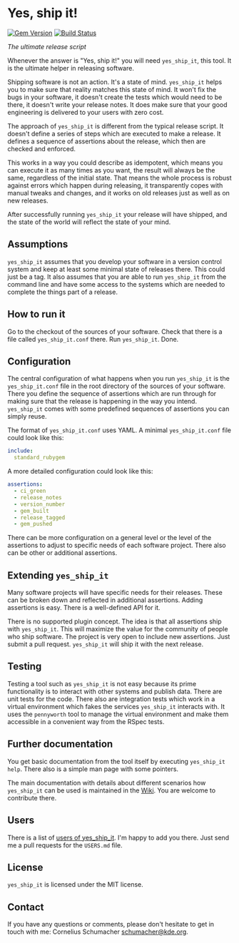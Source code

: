 # Yes, ship it!

[![Gem Version](https://badge.fury.io/rb/yes_ship_it.svg)](https://badge.fury.io/rb/yes_ship_it)
[![Build Status](https://travis-ci.org/cornelius/yes_ship_it.svg?branch=master)](https://travis-ci.org/cornelius/yes_ship_it)

*The ultimate release script*

Whenever the answer is "Yes, ship it!" you will need `yes_ship_it`, this tool.
It is the ultimate helper in releasing software.

Shipping software is not an action. It's a state of mind. `yes_ship_it` helps
you to make sure that reality matches this state of mind. It won't fix the bugs
in your software, it doesn't create the tests which would need to be there, it
doesn't write your release notes. It does make sure that your good engineering
is delivered to your users with zero cost.

The approach of `yes_ship_it` is different from the typical release script. It
doesn't define a series of steps which are executed to make a release. It
defines a sequence of assertions about the release, which then are checked and
enforced.

This works in a way you could describe as idempotent, which means you
can execute it as many times as you want, the result will always be the same,
regardless of the initial state. That means the whole process is robust against
errors which happen during releasing, it transparently copes with manual tweaks
and changes, and it works on old releases just as well as on new releases.

After successfully running `yes_ship_it` your release will have shipped, and the
state of the world will reflect the state of your mind.

## Assumptions

`yes_ship_it` assumes that you develop your software in a version control
system and keep at least some minimal state of releases there. This could just
be a tag. It also assumes that you are able to run `yes_ship_it` from the
command line and have some access to the systems which are needed to complete
the things part of a release.

## How to run it

Go to the checkout of the sources of your software. Check that there is a file
called `yes_ship_it.conf` there. Run `yes_ship_it`. Done.

## Configuration

The central configuration of what happens when you run `yes_ship_it` is the
`yes_ship_it.conf` file in the root directory of the sources of your software.
There you define the sequence of assertions which are run through for making
sure that the release is happening in the way you intend. `yes_ship_it` comes
with some predefined sequences of assertions you can simply reuse.

The format of `yes_ship_it.conf` uses YAML. A minimal `yes_ship_it.conf` file
could look like this:

```yaml
include:
  standard_rubygem
```

A more detailed configuration could look like this:

```yaml
assertions:
  - ci_green
  - release_notes
  - version_number
  - gem_built
  - release_tagged
  - gem_pushed
```

There can be more configuration on a general level or the level of the
assertions to adjust to specific needs of each software project. There also can
be other or additional assertions.

## Extending `yes_ship_it`

Many software projects will have specific needs for their releases. These can
be broken down and reflected in additional assertions. Adding assertions is
easy. There is a well-defined API for it.

There is no supported plugin concept. The idea is that all assertions ship with
`yes_ship_it`. This will maximize the value for the community of people who ship
software. The project is very open to include new assertions. Just submit a pull
request. `yes_ship_it` will ship it with the next release.

## Testing

Testing a tool such as `yes_ship_it` is not easy because its prime functionality
is to interact with other systems and publish data. There are unit tests for the
code. There also are integration tests which work in a virtual environment which
fakes the services `yes_ship_it` interacts with. It uses the `pennyworth` tool
to manage the virtual environment and make them accessible in a convenient way
from the RSpec tests.

## Further documentation

You get basic documentation from the tool itself by executing
`yes_ship_it help`. There also is a simple man page with some pointers.

The main documentation with details about different scenarios how `yes_ship_it`
can be used is maintained in the
[Wiki](https://github.com/cornelius/yes_ship_it/wiki). You are welcome to
contribute there.

## Users

There is a list of [users of yes_ship_it](https://github.com/cornelius/yes_ship_it/blob/master/USERS.md).
I'm happy to add you there. Just send me a pull requests for the `USERS.md`
file.

## License

`yes_ship_it` is licensed under the MIT license.

## Contact

If you have any questions or comments, please don't hesitate to get in touch
with me: Cornelius Schumacher <schumacher@kde.org>.
